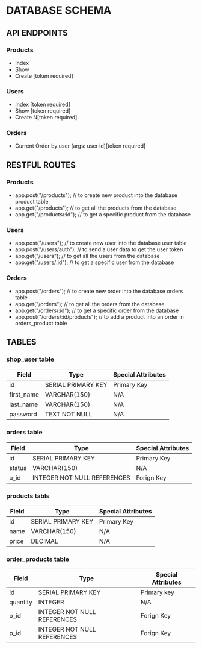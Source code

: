 # DATABASE SCHEMA

## API ENDPOINTS

### Products
- Index
- Show
- Create [token required]

### Users
- Index [token required]
- Show [token required]
- Create N[token required]

### Orders
- Current Order by user (args: user id)[token required]

## RESTFUL ROUTES

### Products
- app.post("/products"); // to create new product into the database product table
- app.get("/products"); // to get all the products from the database
- app.get("/products/:id"); // to get a specific product from the database


### Users
- app.post("/users"); // to create new user into the database user table
- app.post("/users/auth"); // to send a user data to get the user token
- app.get("/users"); // to get all the users from the database
- app.get("/users/:id"); // to get a specific user from the database


### Orders
- app.post("/orders"); // to create new order into the database orders table 
- app.get("/orders"); // to get all the orders from the database
- app.get("/orders/:id"); // to get a specific order from the database
- app.post("/orders/:id/products"); // to add a product into an order in orders_product table

## TABLES

### shop_user table

| Field  | Type | Special Attributes|
| ------ | ---- | ----------------- |
| id     | SERIAL PRIMARY KEY  | Primary Key  |
| first_name  | VARCHAR(150)  | N/A  |
| last_name  | VARCHAR(150)  | N/A  |
| password  | TEXT NOT NULL | N/A  |

### orders table

| Field  | Type | Special Attributes|
| ------ | ---- | ----------------- |
| id     | SERIAL PRIMARY KEY  | Primary Key  |
| status  | VARCHAR(150)  | N/A  |
| u_id  | INTEGER NOT NULL REFERENCES | Forign Key  |

### products tabls

| Field  | Type | Special Attributes|
| ------ | ---- | ----------------- |
| id     | SERIAL PRIMARY KEY  | Primary Key |
| name  | VARCHAR(150)  | N/A  |
| price  | DECIMAL | N/A  |

### order_products table

| Field  | Type | Special Attributes|
| ------ | ---- | ----------------- |
| id     | SERIAL PRIMARY KEY  | Primary key |
| quantity  | INTEGER  | N/A  |
| o_id  | INTEGER NOT NULL REFERENCES | Forign Key  |
| p_id  | INTEGER NOT NULL REFERENCES | Forign Key  |











